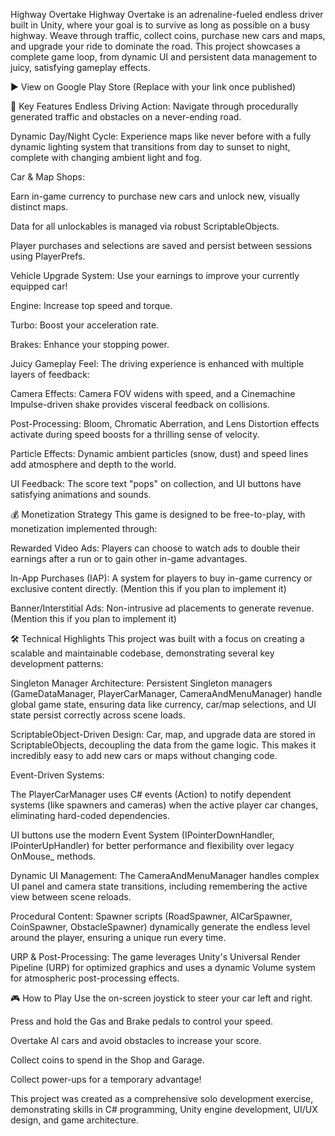 Highway Overtake
Highway Overtake is an adrenaline-fueled endless driver built in Unity, where your goal is to survive as long as possible on a busy highway. Weave through traffic, collect coins, purchase new cars and maps, and upgrade your ride to dominate the road. This project showcases a complete game loop, from dynamic UI and persistent data management to juicy, satisfying gameplay effects.

► View on Google Play Store (Replace with your link once published)

🚀 Key Features
Endless Driving Action: Navigate through procedurally generated traffic and obstacles on a never-ending road.

Dynamic Day/Night Cycle: Experience maps like never before with a fully dynamic lighting system that transitions from day to sunset to night, complete with changing ambient light and fog.

Car & Map Shops:

Earn in-game currency to purchase new cars and unlock new, visually distinct maps.

Data for all unlockables is managed via robust ScriptableObjects.

Player purchases and selections are saved and persist between sessions using PlayerPrefs.

Vehicle Upgrade System: Use your earnings to improve your currently equipped car!

Engine: Increase top speed and torque.

Turbo: Boost your acceleration rate.

Brakes: Enhance your stopping power.

Juicy Gameplay Feel: The driving experience is enhanced with multiple layers of feedback:

Camera Effects: Camera FOV widens with speed, and a Cinemachine Impulse-driven shake provides visceral feedback on collisions.

Post-Processing: Bloom, Chromatic Aberration, and Lens Distortion effects activate during speed boosts for a thrilling sense of velocity.

Particle Effects: Dynamic ambient particles (snow, dust) and speed lines add atmosphere and depth to the world.

UI Feedback: The score text "pops" on collection, and UI buttons have satisfying animations and sounds.

💰 Monetization Strategy
This game is designed to be free-to-play, with monetization implemented through:

Rewarded Video Ads: Players can choose to watch ads to double their earnings after a run or to gain other in-game advantages.

In-App Purchases (IAP): A system for players to buy in-game currency or exclusive content directly. (Mention this if you plan to implement it)

Banner/Interstitial Ads: Non-intrusive ad placements to generate revenue. (Mention this if you plan to implement it)

🛠️ Technical Highlights
This project was built with a focus on creating a scalable and maintainable codebase, demonstrating several key development patterns:

Singleton Manager Architecture: Persistent Singleton managers (GameDataManager, PlayerCarManager, CameraAndMenuManager) handle global game state, ensuring data like currency, car/map selections, and UI state persist correctly across scene loads.

ScriptableObject-Driven Design: Car, map, and upgrade data are stored in ScriptableObjects, decoupling the data from the game logic. This makes it incredibly easy to add new cars or maps without changing code.

Event-Driven Systems:

The PlayerCarManager uses C# events (Action<GameObject>) to notify dependent systems (like spawners and cameras) when the active player car changes, eliminating hard-coded dependencies.

UI buttons use the modern Event System (IPointerDownHandler, IPointerUpHandler) for better performance and flexibility over legacy OnMouse_ methods.

Dynamic UI Management: The CameraAndMenuManager handles complex UI panel and camera state transitions, including remembering the active view between scene reloads.

Procedural Content: Spawner scripts (RoadSpawner, AICarSpawner, CoinSpawner, ObstacleSpawner) dynamically generate the endless level around the player, ensuring a unique run every time.

URP & Post-Processing: The game leverages Unity's Universal Render Pipeline (URP) for optimized graphics and uses a dynamic Volume system for atmospheric post-processing effects.

🎮 How to Play
Use the on-screen joystick to steer your car left and right.

Press and hold the Gas and Brake pedals to control your speed.

Overtake AI cars and avoid obstacles to increase your score.

Collect coins to spend in the Shop and Garage.

Collect power-ups for a temporary advantage!

This project was created as a comprehensive solo development exercise, demonstrating skills in C# programming, Unity engine development, UI/UX design, and game architecture.